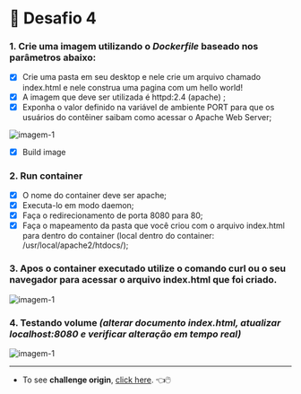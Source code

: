 # :whale: Desafio 4

### 1. Crie uma imagem utilizando o _Dockerfile_ baseado nos parâmetros abaixo:
- [X] Crie uma pasta em seu desktop e nele crie um arquivo chamado index.html e nele construa uma pagina com um hello world!
- [X] A imagem que deve ser utilizada é httpd:2.4 (apache) ; 
- [X] Exponha o valor definido na variável de ambiente PORT para que os usuários do contêiner saibam como acessar o Apache Web Server;

![imagem-1](./images/1.png)

- [X] Build image

### 2. Run container
- [X] O nome do container deve ser apache;
- [X] Executa-lo em modo daemon;
- [X] Faça o redirecionamento de porta 8080 para 80;
- [X] Faça o mapeamento da pasta que você criou com o arquivo index.html para dentro do container (local dentro do container: /usr/local/apache2/htdocs/);

### 3. Apos o container executado utilize o comando curl ou o seu navegador para acessar o arquivo index.html que foi criado.

![imagem-1](./images/2.png)

### 4. Testando volume *(alterar documento index.html, atualizar localhost:8080 e verificar alteração em tempo real)*

![imagem-1](./images/4.png)

***

* To see **challenge origin**, [click here](https://github.com/ricardocapeli/DockerStart/blob/main/exercicios/3_Desafio.md). :point_left::computer_mouse: